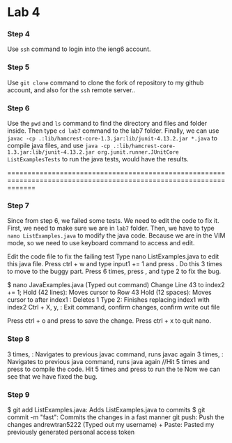# Lab 4
### Step 4
Use `ssh` command to login into the ieng6 account.


### Step 5
Use `git clone` command to clone the fork of repository to my github account, and also for the `ssh` remote server..

### Step 6
Use the `pwd` and `ls` command to find the directory and files and folder inside. Then type `cd lab7` command to the lab7 folder. Finally, we can use `javac -cp .:lib/hamcrest-core-1.3.jar:lib/junit-4.13.2.jar *.java` to compile java files, and use `java -cp .:lib/hamcrest-core-1.3.jar:lib/junit-4.13.2.jar org.junit.runner.JUnitCore ListExamplesTests` to run the java
tests, would have the results.

===================================================================================================================
### Step 7
Since from step 6, we failed some tests. We need to edit the code to fix it. First, we need to make sure we are in `lab7` folder. Then, we have to type `nano ListExamples.java` to modify the java code. Because we are in the VIM mode, so we need to use keyboard command to access and edit.

Edit the code file to fix the failing test
Type nano ListExamples.java to edit this java file.
Press ctrl + w and type input1 += 1 and press <enter>. Do this 3 times to move to the buggy part.
Press <left-arrow> 6 times, press <delete>, and type 2 to fix the bug.

$ nano JavaExamples.java (Typed out command)
Change Line 43 to index2 += 1;
Hold <down> (42 lines): Moves cursor to Row 43
Hold (12 spaces): Moves cursor to after index1
<backspace>: Deletes 1
Type 2: Finishes replacing index1 with index2
Ctrl + X, y, <Enter>: Exit command, confirm changes, confirm write out file

Press ctrl + o and press to save the change.
Press ctrl + x to quit nano.
### Step 8
<up> 3 times, <Enter>: Navigates to previous javac command, runs javac again
<up> 3 times, <Enter>: Navigates to previous java command, runs java again
//Hit <UpArrow> 5 times and press <enter> to compile the code. Hit <UpArrow> 5 times and press <enter> to run the te
Now we can see that we have fixed the bug.



### Step 9
$ git add ListExamples.java: Adds ListExamples.java to commits
$ git commit -m "fast": Commits the changes in a fast manner
git push: Push the changes
andrewtran5222 (Typed out my username)
<Right Click> + Paste: Pasted my previously generated personal access token
